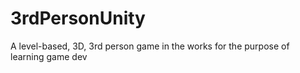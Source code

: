 # 3rdPersonUnity
A level-based, 3D, 3rd person game in the works for the purpose of learning game dev
